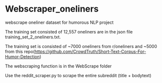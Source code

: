 # Webscraper_oneliners
webscrape oneliner dataset for humorous NLP project

The training set consisted of 12,557 oneliners are in the json file training_set_2_oneliners.txt.

The training set is consisted of ~7000 oneliners from r/oneliners and ~5000 from this repo(https://github.com/CrowdTruth/Short-Text-Corpus-For-Humor-Detection)

The webscraping function is in the WebScrape folder

Use the reddit_scraper.py to scrape the entire subreddit (title + bodytext)






